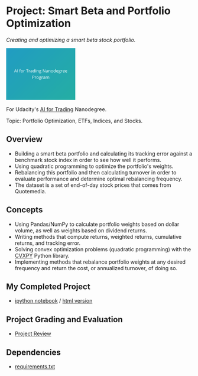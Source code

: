 # Project: Smart Beta and Portfolio Optimization
*Creating and optimizing a smart beta stock portfolio.*

<img src="https://github.com/jamesdellinger/ai_for_trading_nanodegree_breakout_strategy_project/blob/master/aitndlogo.png" height="140">

For Udacity's [AI for Trading](https://www.udacity.com/course/ai-for-trading--nd880) Nanodegree.

Topic: Portfolio Optimization, ETFs, Indices, and Stocks.

## Overview
* Building a smart beta portfolio and calculating its tracking error against a benchmark stock index in order to see how well it performs.
* Using quadratic programming to optimize the portfolio's weights.
* Rebalancing this portfolio and then calculating turnover in order to evaluate performance and determine optimal rebalancing frequency.
* The dataset is a set of end-of-day stock prices that comes from Quotemedia.

## Concepts
* Using Pandas/NumPy to calculate portfolio weights based on dollar volume, as well as weights based on dividend returns.
* Writing methods that compute returns, weighted returns, cumulative returns, and tracking error.
* Solving convex optimization problems (quadratic programming) with the [CVXPY](http://www.cvxpy.org/) Python library.
* Implementing methods that rebalance portfolio weights at any desired frequency and return the cost, or annualized turnover, of doing so.

## My Completed Project
* [ipython notebook](https://github.com/jamesdellinger/ai_for_trading_nanodegree_smart_beta_and_portfolio_optimization_project/blob/master/project_3_starter.ipynb) / [html version](http://htmlpreview.github.com/?https://github.com/jamesdellinger/ai_for_trading_nanodegree_smart_beta_and_portfolio_optimization_project/blob/master/project_3_starter.html)

## Project Grading and Evaluation
* [Project Review](https://github.com/jamesdellinger/ai_for_trading_nanodegree_smart_beta_and_portfolio_optimization_project/blob/master/smart_beta_and_portfolio_optimization_project_review.pdf)

## Dependencies
* [requirements.txt](https://github.com/jamesdellinger/ai_for_trading_nanodegree_smart_beta_and_portfolio_optimization_project/blob/master/requirements.txt)
